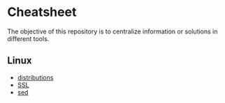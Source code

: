 # Cheatsheet

The objective of this repository is to centralize information or solutions in different tools.

## Linux

- [distributions](Linux/distributions.md)
- [SSL](Linux/ssl.md)
- [sed](Linux/sed.md)
